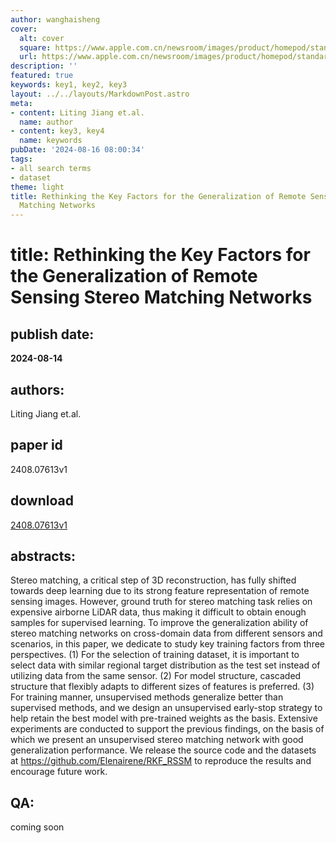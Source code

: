 ```yaml
---
author: wanghaisheng
cover:
  alt: cover
  square: https://www.apple.com.cn/newsroom/images/product/homepod/standard/Apple-HomePod-hero-230118_big.jpg.large_2x.jpg
  url: https://www.apple.com.cn/newsroom/images/product/homepod/standard/Apple-HomePod-hero-230118_big.jpg.large_2x.jpg
description: ''
featured: true
keywords: key1, key2, key3
layout: ../../layouts/MarkdownPost.astro
meta:
- content: Liting Jiang et.al.
  name: author
- content: key3, key4
  name: keywords
pubDate: '2024-08-16 08:00:34'
tags:
- all search terms
- dataset
theme: light
title: Rethinking the Key Factors for the Generalization of Remote Sensing Stereo
  Matching Networks
---
```


# title: Rethinking the Key Factors for the Generalization of Remote Sensing Stereo Matching Networks 
## publish date: 
**2024-08-14** 
## authors: 
  Liting Jiang et.al. 
## paper id
2408.07613v1
## download
[2408.07613v1](http://arxiv.org/abs/2408.07613v1)
## abstracts:
Stereo matching, a critical step of 3D reconstruction, has fully shifted towards deep learning due to its strong feature representation of remote sensing images. However, ground truth for stereo matching task relies on expensive airborne LiDAR data, thus making it difficult to obtain enough samples for supervised learning. To improve the generalization ability of stereo matching networks on cross-domain data from different sensors and scenarios, in this paper, we dedicate to study key training factors from three perspectives. (1) For the selection of training dataset, it is important to select data with similar regional target distribution as the test set instead of utilizing data from the same sensor. (2) For model structure, cascaded structure that flexibly adapts to different sizes of features is preferred. (3) For training manner, unsupervised methods generalize better than supervised methods, and we design an unsupervised early-stop strategy to help retain the best model with pre-trained weights as the basis. Extensive experiments are conducted to support the previous findings, on the basis of which we present an unsupervised stereo matching network with good generalization performance. We release the source code and the datasets at https://github.com/Elenairene/RKF_RSSM to reproduce the results and encourage future work.
## QA:
coming soon
